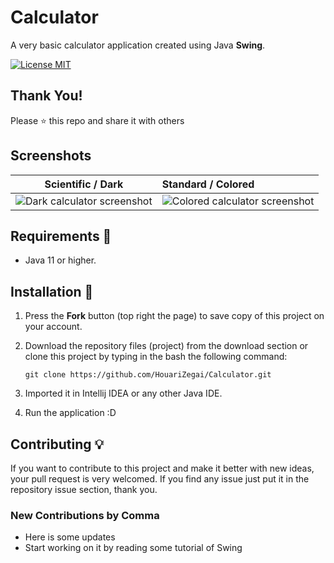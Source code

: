 # Calculator
A very basic calculator application created using Java **Swing**. 

[![License MIT](https://img.shields.io/badge/license-MIT-blue.svg)](LICENSE)

## Thank You!
Please ⭐️ this repo and share it with others

## Screenshots
|                Scientific / Dark                | Standard / Colored |
:------------------------------------------------:|:-------------------|
 ![Dark calculator screenshot](screenshots/scientific-dark.png) | ![Colored calculator screenshot](screenshots/standard-light.png)

## Requirements 🔧
* Java 11 or higher.

## Installation 🔌
1. Press the **Fork** button (top right the page) to save copy of this project on your account.

2. Download the repository files (project) from the download section or clone this project by typing in the bash the following command:

       git clone https://github.com/HouariZegai/Calculator.git
3. Imported it in Intellij IDEA or any other Java IDE.
4. Run the application :D

## Contributing 💡
If you want to contribute to this project and make it better with new ideas, your pull request is very welcomed.
If you find any issue just put it in the repository issue section, thank you.


### New Contributions by Comma
- Here is some updates
- Start working on it by reading some tutorial of Swing
